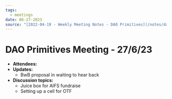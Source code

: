 ```yaml
---
tags:
  - meetings
date: 06-27-2023
source: "[2022-04-19 - Weekly Meeting Notes - DAO Primitives](/notes/dao-primitives/primitives-archive/primitives-docs/2022-04-19%20-%20Weekly%20Meeting%20Notes%20-%20DAO%20Primitives.md)"
---
```


# DAO Primitives Meeting - 27/6/23

- **Attendees:**
- **Updates:**
	- BwB proposal in waiting to hear back
- **Discussion topics:**
	- Juice box for AIFS fundraise
	- Setting up a cell for OTF